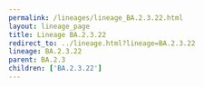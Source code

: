 ```yaml
---
permalink: /lineages/lineage_BA.2.3.22.html
layout: lineage_page
title: Lineage BA.2.3.22
redirect_to: ../lineage.html?lineage=BA.2.3.22
lineage: BA.2.3.22
parent: BA.2.3
children: ['BA.2.3.22']
---
```

